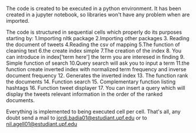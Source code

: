The code is created to be executed in a python environment. It has been created in a jupyter notebook, so libraries
won't have any problem when are imported. 

The code is structured in sequential cells which properly do its purposes starting by: 
1.Importing nltk package 
2.Importing other packages 
3. Reading the document of tweets 
4.Reading the csv of mapping 
5.The function of cleaning text 
6.the create index simple 
7.The creation of the index 
8. You can introduce in index['term here'] the term you are interesed in finding 
9. Simple function of search 
10.Query search will ask you to input a term 
11.the function create inverted index with normalized term frequency and inverse document frequency 
12. Generates the inverted index
13. The function rank the documents
14. Function search
15. Complementary function listing hashtags
16. Function tweet displayer
17. You can insert a query which will display the tweets relevant information in the order of the ranked documents.

Everything is implemented to being executed cell per cell.
That's all, any doubt send a mail to jordi.badia01@estudiant.upf.edu or to nil.agell01@estudiant.upf.edu
